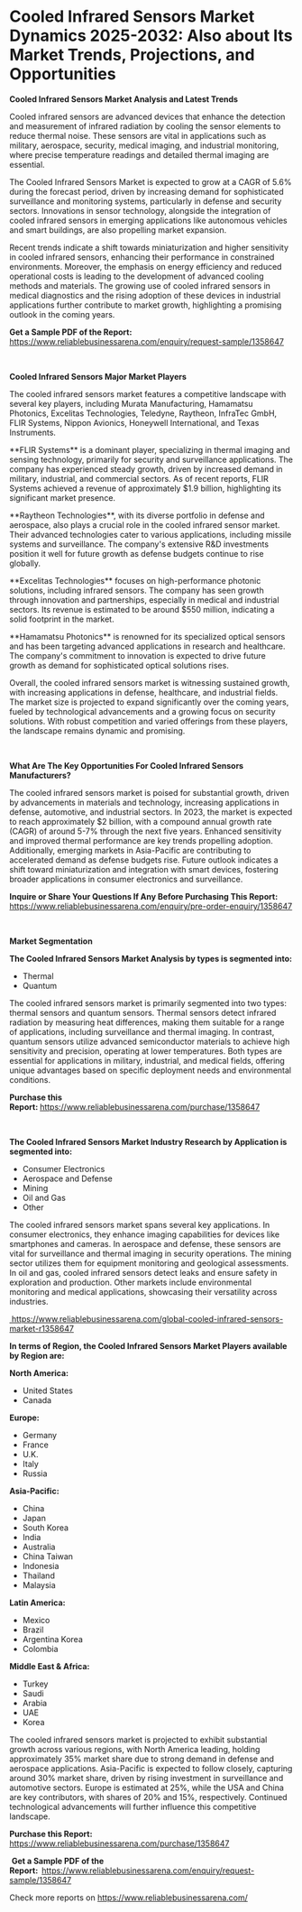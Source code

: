 <p><h1>Cooled Infrared Sensors Market Dynamics 2025-2032: Also about Its Market Trends, Projections, and Opportunities</h1></p><p><strong>Cooled Infrared Sensors Market Analysis and Latest Trends</strong></p>
<p><p>Cooled infrared sensors are advanced devices that enhance the detection and measurement of infrared radiation by cooling the sensor elements to reduce thermal noise. These sensors are vital in applications such as military, aerospace, security, medical imaging, and industrial monitoring, where precise temperature readings and detailed thermal imaging are essential.</p><p>The Cooled Infrared Sensors Market is expected to grow at a CAGR of 5.6% during the forecast period, driven by increasing demand for sophisticated surveillance and monitoring systems, particularly in defense and security sectors. Innovations in sensor technology, alongside the integration of cooled infrared sensors in emerging applications like autonomous vehicles and smart buildings, are also propelling market expansion.</p><p>Recent trends indicate a shift towards miniaturization and higher sensitivity in cooled infrared sensors, enhancing their performance in constrained environments. Moreover, the emphasis on energy efficiency and reduced operational costs is leading to the development of advanced cooling methods and materials. The growing use of cooled infrared sensors in medical diagnostics and the rising adoption of these devices in industrial applications further contribute to market growth, highlighting a promising outlook in the coming years.</p></p>
<p><strong>Get a Sample PDF of the Report:&nbsp;</strong> <a href="https://www.reliablebusinessarena.com/enquiry/request-sample/1358647?utm_campaign=3562&utm_medium=2&utm_source=Github&utm_content=ia&utm_term=22032025&utm_id=cooled-infrared-sensors">https://www.reliablebusinessarena.com/enquiry/request-sample/1358647</a></p>
<p>&nbsp;</p>
<p><strong>Cooled Infrared Sensors Major Market Players</strong></p>
<p><p>The cooled infrared sensors market features a competitive landscape with several key players, including Murata Manufacturing, Hamamatsu Photonics, Excelitas Technologies, Teledyne, Raytheon, InfraTec GmbH, FLIR Systems, Nippon Avionics, Honeywell International, and Texas Instruments. </p><p>**FLIR Systems** is a dominant player, specializing in thermal imaging and sensing technology, primarily for security and surveillance applications. The company has experienced steady growth, driven by increased demand in military, industrial, and commercial sectors. As of recent reports, FLIR Systems achieved a revenue of approximately $1.9 billion, highlighting its significant market presence.</p><p>**Raytheon Technologies**, with its diverse portfolio in defense and aerospace, also plays a crucial role in the cooled infrared sensor market. Their advanced technologies cater to various applications, including missile systems and surveillance. The company's extensive R&D investments position it well for future growth as defense budgets continue to rise globally.</p><p>**Excelitas Technologies** focuses on high-performance photonic solutions, including infrared sensors. The company has seen growth through innovation and partnerships, especially in medical and industrial sectors. Its revenue is estimated to be around $550 million, indicating a solid footprint in the market.</p><p>**Hamamatsu Photonics** is renowned for its specialized optical sensors and has been targeting advanced applications in research and healthcare. The company's commitment to innovation is expected to drive future growth as demand for sophisticated optical solutions rises.</p><p>Overall, the cooled infrared sensors market is witnessing sustained growth, with increasing applications in defense, healthcare, and industrial fields. The market size is projected to expand significantly over the coming years, fueled by technological advancements and a growing focus on security solutions. With robust competition and varied offerings from these players, the landscape remains dynamic and promising.</p></p>
<p>&nbsp;</p>
<p><strong>What Are The Key Opportunities For Cooled Infrared Sensors Manufacturers?</strong></p>
<p><p>The cooled infrared sensors market is poised for substantial growth, driven by advancements in materials and technology, increasing applications in defense, automotive, and industrial sectors. In 2023, the market is expected to reach approximately $2 billion, with a compound annual growth rate (CAGR) of around 5-7% through the next five years. Enhanced sensitivity and improved thermal performance are key trends propelling adoption. Additionally, emerging markets in Asia-Pacific are contributing to accelerated demand as defense budgets rise. Future outlook indicates a shift toward miniaturization and integration with smart devices, fostering broader applications in consumer electronics and surveillance.</p></p>
<p><strong>Inquire or Share Your Questions If Any Before Purchasing This Report:</strong> <a href="https://www.reliablebusinessarena.com/enquiry/pre-order-enquiry/1358647?utm_campaign=3562&utm_medium=2&utm_source=Github&utm_content=ia&utm_term=22032025&utm_id=cooled-infrared-sensors">https://www.reliablebusinessarena.com/enquiry/pre-order-enquiry/1358647</a></p>
<p>&nbsp;</p>
<p><strong>Market Segmentation</strong></p>
<p><strong>The Cooled Infrared Sensors Market Analysis by types is segmented into:</strong></p>
<p><ul><li>Thermal</li><li>Quantum</li></ul></p>
<p><p>The cooled infrared sensors market is primarily segmented into two types: thermal sensors and quantum sensors. Thermal sensors detect infrared radiation by measuring heat differences, making them suitable for a range of applications, including surveillance and thermal imaging. In contrast, quantum sensors utilize advanced semiconductor materials to achieve high sensitivity and precision, operating at lower temperatures. Both types are essential for applications in military, industrial, and medical fields, offering unique advantages based on specific deployment needs and environmental conditions.</p></p>
<p><strong>Purchase this Report:&nbsp;</strong><a href="https://www.reliablebusinessarena.com/purchase/1358647?utm_campaign=3562&utm_medium=2&utm_source=Github&utm_content=ia&utm_term=22032025&utm_id=cooled-infrared-sensors">https://www.reliablebusinessarena.com/purchase/1358647</a></p>
<p>&nbsp;</p>
<p><strong>The Cooled Infrared Sensors Market Industry Research by Application is segmented into:</strong></p>
<p><ul><li>Consumer Electronics</li><li>Aerospace and Defense</li><li>Mining</li><li>Oil and Gas</li><li>Other</li></ul></p>
<p><p>The cooled infrared sensors market spans several key applications. In consumer electronics, they enhance imaging capabilities for devices like smartphones and cameras. In aerospace and defense, these sensors are vital for surveillance and thermal imaging in security operations. The mining sector utilizes them for equipment monitoring and geological assessments. In oil and gas, cooled infrared sensors detect leaks and ensure safety in exploration and production. Other markets include environmental monitoring and medical applications, showcasing their versatility across industries.</p></p>
<p><a href="https://www.reliablebusinessarena.com/global-cooled-infrared-sensors-market-r1358647?utm_campaign=3562&utm_medium=2&utm_source=Github&utm_content=ia&utm_term=22032025&utm_id=cooled-infrared-sensors">&nbsp;https://www.reliablebusinessarena.com/global-cooled-infrared-sensors-market-r1358647</a></p>
<p><strong>In terms of Region, the Cooled Infrared Sensors Market Players available by Region are:</strong></p>
<p>
    <p> <strong> North America: </strong>
        <ul>
            <li>United States</li>
            <li>Canada</li>
        </ul>
        </p> 
    <p> <strong> Europe: </strong>
        <ul>
            <li>Germany</li>
            <li>France</li>
            <li>U.K.</li>
            <li>Italy</li>
            <li>Russia</li>
        </ul>
        </p> 
    <p> <strong> Asia-Pacific: </strong>
        <ul>
            <li>China</li>
            <li>Japan</li>
            <li>South Korea</li>
            <li>India</li>
            <li>Australia</li>
            <li>China Taiwan</li>
            <li>Indonesia</li>
            <li>Thailand</li>
            <li>Malaysia</li>
        </ul>
        </p> 
    <p> <strong> Latin America: </strong>
        <ul>
            <li>Mexico</li>
            <li>Brazil</li>
            <li>Argentina Korea</li>
            <li>Colombia</li>
        </ul>
        </p> 
    <p> <strong> Middle East & Africa: </strong>
        <ul>
            <li>Turkey</li>
            <li>Saudi</li>
            <li>Arabia</li>
            <li>UAE</li>
            <li>Korea</li>
        </ul>
    </p>
    </p>
<p><p>The cooled infrared sensors market is projected to exhibit substantial growth across various regions, with North America leading, holding approximately 35% market share due to strong demand in defense and aerospace applications. Asia-Pacific is expected to follow closely, capturing around 30% market share, driven by rising investment in surveillance and automotive sectors. Europe is estimated at 25%, while the USA and China are key contributors, with shares of 20% and 15%, respectively. Continued technological advancements will further influence this competitive landscape.</p></p>
<p><strong>Purchase this Report: </strong><a href="https://www.reliablebusinessarena.com/purchase/1358647?utm_campaign=3562&utm_medium=2&utm_source=Github&utm_content=ia&utm_term=22032025&utm_id=cooled-infrared-sensors">https://www.reliablebusinessarena.com/purchase/1358647</a></p>
<p>&nbsp;<strong>Get a Sample PDF of the Report:&nbsp;&nbsp;</strong><a href="https://www.reliablebusinessarena.com/enquiry/request-sample/1358647?utm_campaign=3562&utm_medium=2&utm_source=Github&utm_content=ia&utm_term=22032025&utm_id=cooled-infrared-sensors">https://www.reliablebusinessarena.com/enquiry/request-sample/1358647</a></p>
<p><strong></strong></p>
<p>Check more reports on <a href="https://www.reliablebusinessarena.com/?utm_campaign=3562&utm_medium=2&utm_source=Github&utm_content=ia&utm_term=22032025&utm_id=cooled-infrared-sensors">https://www.reliablebusinessarena.com/</a></p>